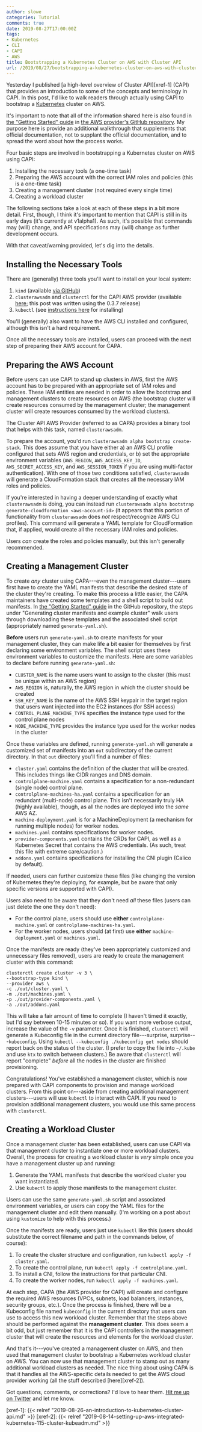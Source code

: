 ```yaml
---
author: slowe
categories: Tutorial
comments: true
date: 2019-08-27T17:00:00Z
tags:
- Kubernetes
- CLI
- CAPI
- AWS
title: Bootstrapping a Kubernetes Cluster on AWS with Cluster API
url: /2019/08/27/bootstrapping-a-kubernetes-cluster-on-aws-with-clusterapi/
---
```


Yesterday I published [a high-level overview of Cluster API][xref-1] (CAPI) that provides an introduction to some of the concepts and terminology in CAPI. In this post, I'd like to walk readers through actually using CAPI to bootstrap a [Kubernetes][link-3] cluster on AWS.<!--more-->

It's important to note that all of the information shared here is also found in [the "Getting Started" guide][link-2] in [the AWS provider's GitHub repository][link-4]. My purpose here is provide an additional walkthrough that supplements that official documentation, not to supplant the official documentation, and to spread the word about how the process works.

Four basic steps are involved in bootstrapping a Kubernetes cluster on AWS using CAPI:

1. Installing the necessary tools (a one-time task)
2. Preparing the AWS account with the correct IAM roles and policies (this is a one-time task)
3. Creating a management cluster (not required every single time)
4. Creating a workload cluster

The following sections take a look at each of these steps in a bit more detail. First, though, I think it's important to mention that CAPI is still in its early days (it's currently at v1alpha1). As such, it's possible that commands may (will) change, and API specifications may (will) change as further development occurs.

With that caveat/warning provided, let's dig into the details.

## Installing the Necessary Tools

There are (generally) three tools you'll want to install on your local system:

1. `kind` (available [via GitHub][link-5])
2. `clusterawsadm` and `clusterctl` for the CAPI AWS provider (available [here][link-4]; this post was written using the 0.3.7 release)
3. `kubectl` (see [instructions here][link-6] for installing)

You'll (generally) also want to have the AWS CLI installed and configured, although this isn't a hard requirement.

Once all the necessary tools are installed, users can proceed with the next step of preparing their AWS account for CAPA.

## Preparing the AWS Account

Before users can use CAPI to stand up clusters in AWS, first the AWS account has to be prepared with an appropriate set of IAM roles and policies. These IAM entities are needed in order to allow the bootstrap and management clusters to create resources on AWS (the bootstrap cluster will create resources consumed by the management cluster; the management cluster will create resources consumed by the workload clusters).

The Cluster API AWS Provider (referred to as CAPA) provides a binary tool that helps with this task, named `clusterawsadm`.

To prepare the account, you'd run `clusterawsadm alpha bootstrap create-stack`. This does assume that you have either a) an AWS CLI profile configured that sets AWS region and credentials, or b) set the appropriate environment variables (`AWS_REGION`, `AWS_ACCESS_KEY_ID`, `AWS_SECRET_ACCESS_KEY`, and `AWS_SESSION_TOKEN` if you are using multi-factor authentication). With one of those two conditions satisfied, `clusterawsadm` will generate a CloudFormation stack that creates all the necessary IAM roles and policies.

If you're interested in having a deeper understanding of exactly what `clusterawsadm` is doing, you can instead run `clusterawsadm alpha bootstrap generate-cloudformation <aws-account-id>` (it appears that this portion of functionality from `clusterawsadm` does _not_ respect/recognize AWS CLI profiles). This command will generate a YAML template for CloudFormation that, if applied, would create all the necessary IAM roles and policies.

Users _can_ create the roles and policies manually, but this isn't generally recommended.

## Creating a Management Cluster

To create _any_ cluster using CAPA---even the management cluster---users first have to create the YAML manifests that describe the desired state of the cluster they're creating. To make this process a little easier, the CAPA maintainers have created some templates and a shell script to build out manifests. In [the "Getting Started" guide][link-2] in the GitHub repository, the steps under "Generating cluster manifests and example cluster" walk users through downloading these templates and the associated shell script (appropriately named `generate-yaml.sh`).

**Before** users run `generate-yaml.sh` to create manifests for your management cluster, they can make life a bit easier for themselves by first declaring some environment variables. The shell script uses these environment variables to customize the manifests. Here are some variables to declare before running `generate-yaml.sh`:

* `CLUSTER_NAME` is the name users want to assign to the cluster (this must be unique within an AWS region)
* `AWS_REGION` is, naturally, the AWS region in which the cluster should be created
* `SSH_KEY_NAME` is the name of the AWS SSH keypair in the target region that users want injected into the EC2 instances (for SSH access)
* `CONTROL_PLANE_MACHINE_TYPE` specifies the instance type used for the control plane nodes
* `NODE_MACHINE_TYPE` provides the instance type used for the worker nodes in the cluster

Once these variables are defined, running `generate-yaml.sh` will generate a customized set of manifests into an `out` subdirectory of the current directory. In that `out` directory you'll find a number of files:

* `cluster.yaml` contains the definition of the cluster that will be created. This includes things like CIDR ranges and DNS domain.
* `controlplane-machine.yaml` contains a specification for a non-redundant (single node) control plane.
* `controlplane-machines-ha.yaml` contains a specification for an redundant (multi-node) control plane. This isn't necessarily truly HA (highly available), though, as all the nodes are deployed into the _same_ AWS AZ.
* `machine-deployment.yaml` is for a MachineDeployment (a mechanism for running multiple nodes) for worker nodes.
* `machines.yaml` contains specifications for worker nodes.
* `provider-components.yaml` contains the CRDs for CAPI, as well as a Kubernetes Secret that contains the AWS credentials. (As such, treat this file with extreme care/caution.)
* `addons.yaml` contains specifications for installing the CNI plugin (Calico by default).

If needed, users can further customize these files (like changing the version of Kubernetes they're deploying, for example, but be aware that only specific versions are supported with CAPI).

Users also need to be aware that they don't need _all_ these files (users can just delete the one they don't need):

* For the control plane, users should use **either** `controlplane-machine.yaml` or `controlplane-machines-ha.yaml`.
* For the worker nodes, users should (at first) use **either** `machine-deployment.yaml` or `machines.yaml`.

Once the manifests are ready (they've been appropriately customized and unnecessary files removed), users are ready to create the management cluster with this command:

```shell
clusterctl create cluster -v 3 \
--bootstrap-type kind \
--provider aws \
-c ./out/cluster.yaml \
-m ./out/machines.yaml \
-p ./out/provider-components.yaml \
-a ./out/addons.yaml
```

This will take a fair amount of time to complete (I haven't timed it exactly, but I'd say between 10-15 minutes or so). If you want more verbose output, increase the value of the `-v` parameter. Once it is finished, `clusterctl` will generate a Kubeconfig file in the current directory file---surprise, surprise---`kubeconfig`. Using `kubectl --kubeconfig ./kubeconfig get nodes` should report back on the status of the cluster. (I prefer to copy the file into `~/.kube` and use `ktx` to switch between clusters.) Be aware that `clusterctl` will report "complete" _before_ all the nodes in the cluster are finished provisioning.

Congratulations! You've established a management cluster, which is now prepared with CAPI components to provision and manage workload clusters. From this point on---aside from creating additional management clusters---users will use `kubectl` to interact with CAPI. If you need to provision additional management clusters, you would use this same process with `clusterctl`.

## Creating a Workload Cluster

Once a management cluster has been established, users can use CAPI via that management cluster to instantiate one or more workload clusters. Overall, the process for creating a workload cluster is _very_ simple once you have a management cluster up and running:

1. Generate the YAML manifests that describe the workload cluster you want instantiated.
2. Use `kubectl` to apply those manifests to the management cluster.

Users can use the same `generate-yaml.sh` script and associated environment variables, or users can copy the YAML files for the management cluster and edit them manually. (I'm working on a post about using `kustomize` to help with this process.)

Once the manifests are ready, users just use `kubectl` like this (users should substitute the correct filename and path in the commands below, of course):

1. To create the cluster structure and configuration, run `kubectl apply -f cluster.yaml`.
2. To create the control plane, run `kubectl apply -f controlplane.yaml`.
3. To install a CNI, follow the instructions for that particular CNI.
4. To create the worker nodes, run `kubectl apply -f machines.yaml`.

At each step, CAPA (the AWS provider for CAPI) will create and configure the required AWS resources (VPCs, subnets, load balancers, instances, security groups, etc.). Once the process is finished, there will be a Kubeconfig file named `kubeconfig` in the current directory that users can use to access this new workload cluster. Remember that the steps above should be performed against the **management cluster**. This does seem a bit odd, but just remember that it is the CAPI controllers in the management cluster that will create the resources and elements for the workload cluster.

And that's it---you've created a management cluster on AWS, and then used that management cluster to bootstrap a Kubernetes workload cluster on AWS. You can now use that management cluster to stamp out as many additional workload clusters as needed. The nice thing about using CAPA is that it handles all the AWS-specific details needed to get the AWS cloud provider working (all the stuff described [here][xref-2]).

Got questions, comments, or corrections? I'd love to hear them. [Hit me up on Twitter][link-99] and let me know.

[link-2]: https://github.com/kubernetes-sigs/cluster-api-provider-aws/blob/master/docs/getting-started.md
[link-3]: https://kubernetes.io/
[link-4]: https://github.com/kubernetes-sigs/cluster-api-provider-aws/
[link-5]: https://github.com/kubernetes-sigs/kind/
[link-6]: https://kubernetes.io/docs/tasks/tools/install-kubectl/
[link-99]: https://twitter.com/scott_lowe/
[xref-1]: {{< relref "2019-08-26-an-introduction-to-kubernetes-cluster-api.md" >}}
[xref-2]: {{< relref "2019-08-14-setting-up-aws-integrated-kubernetes-115-cluster-kubeadm.md" >}}
